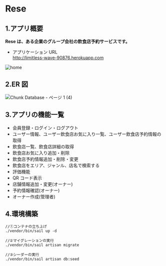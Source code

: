 # Rese

## 1.アプリ概要

**Rese は、ある企業のグループ会社の飲食店予約サービスです。**

-   アプリケーション URL  
    http://limitless-wave-90876.herokuapp.com

![home](https://user-images.githubusercontent.com/91531795/155330915-e217bb0d-e7ac-43b3-8fce-f0d155077d3b.png)

## 2.ER 図

![Chunk Database - ページ 1 (4)](https://user-images.githubusercontent.com/91531795/155494347-fe2d380b-aeff-4d12-8254-8793722277b0.png)

## 3.アプリの機能一覧

-   会員登録・ログイン・ログアウト
-   ユーザー情報、ユーザー飲食店お気に入り一覧、ユーザー飲食店予約情報の取得
-   飲食店一覧、飲食店詳細の取得
-   飲食店お気に入り追加・削除
-   飲食店予約情報追加・削除・変更
-   飲食店をエリア、ジャンル、店名で検索する
-   評価機能
-   QR コード表示
-   店舗情報追加・変更(オーナー)
-   予約情報確認(オーナー)
-   オーナー作成(管理者)

## 4.環境構築

```
//①コンテナの立ち上げ
./vendor/bin/sail up -d

//②マイグレーションの実行
./vendor/bin/sail artisan migrate

//③シーダーの実行
./vendor/bin/sail artisan db:seed
```
